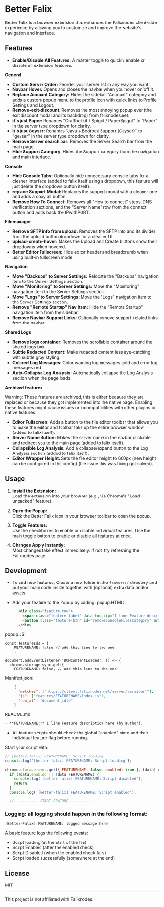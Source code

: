 # Better Falix

Better Falix is a browser extension that enhances the Falixnodes client-side experience by allowing you to customize and improve the website's navigation and interface.

## Features
- **Enable/Disable All Features:** A master toggle to quickly enable or disable all extension features.

**General**
- **Custom Server Order:** Reorder your server list in any way you want.
- **Navbar Hover:** Opens and closes the navbar when you hover on/off it.
- **Replace Account Category:** Hides the sidebar "Account" category and adds a custom popup menu to the profile icon with quick links to Profile Settings and Logout.
- **Remove-exit-discount:** Removes the most annoying popup ever (the exit discount modal and its backdrop) from falixnodes.net.
- **it's just Paper:** Renames "Craftbukkit / Spigot / PaperSpigot" to "Paper" in the server type dropdown for clarity.
- **it's just Geyser:** Renames "Java + Bedrock Support (Geyser)" to "geyser" in the server type dropdown for clarity.
- **Remove Server search bar:** Removes the Server Search bar from the main page.
- **Hide Support Category:** Hides the Support category from the navigation and main interface.

**Console**
- **Hide Console Tabs:** Optionally hide unnecessary console tabs for a cleaner interface (added to falix itself using a dropdown, this feature will just delete the dropdown button itself).
- **replace Support Modal:** Replaces the support modal with a cleaner one and adds a copy all button.
- **Remove How To Connect:** Removes all "How to connect" steps, DNS verification sections, and the "Server Name" row from the connect button and adds back the IPwithPORT.

**Filemanager**
- **Remove SFTP info from upload:** Removes the SFTP info and its divider from the upload button dropdown for a cleaner UI.
- **upload-create-hover:** Makes the Upload and Create buttons show their dropdowns when hovered.
- **Better Editor Fullscreen:** Hide editor header and breadcrumb when using built-in fullscreen mode.


**Navigation**
- **Move "Backups" to Server Settings:** Relocate the "Backups" navigation item to the Server Settings section.
- **Move "Monitoring" to Server Settings:** Move the "Monitoring" navigation item to the Server Settings section.
- **Move "Logs" to Server Settings:** Move the "Logs" navigation item to the Server Settings section.
- **Remove "Remote Startup" Nav Item:** Hide the "Remote Startup" navigation item from the sidebar.
- **Remove Navbar Support Links:** Optionally remove support-related links from the navbar.

**Shared Logs**
- **Remove logs container:** Removes the scrollable container around the shared logs box.
- **Subtle Redacted Content:** Make redacted content less eye-catching with subtle gray styling.
- **Colored Log Messages:** Color warning log messages gold and error log messages red.
- **Auto-Collapse Log Analysis:** Automatically collapse the Log Analysis section when the page loads.

**Archived features**

Warning: These features are archived, this is either because they are replaced or because they got implemented into the native page.
Enabling these features might cause issues or incompatibilities with other plugins or native features.

- **Editor Fullscreen**: Adds a button to the file editor toolbar that allows you to make the editor and toolbar take up the entire browser window (added to falix itself).
- **Server Name Button:** Makes the server name in the navbar clickable and redirect you to the main page (added to falix itself).
- **Collapsible Log Analysis:** Add a collapse/expand button to the Log Analysis section (added to falix itself).
- **Editor Wrapper Height:** Sets the file editor height to 600px (new height can be configured in the config) (the issue this was fixing got solved).


## Usage

1. **Install the Extension:**  
   Load the extension into your browser (e.g., via Chrome's "Load unpacked" feature).

2. **Open the Popup:**  
   Click the Better Falix icon in your browser toolbar to open the popup.

3. **Toggle Features:**  
   Use the checkboxes to enable or disable individual features. Use the main toggle button to enable or disable all features at once.

4. **Changes Apply Instantly:**  
   Most changes take effect immediately. If not, try refreshing the Falixnodes page.

## Development

- To add new features, Create a new folder in the `features/` directory and put your main code inside together with (optional) extra data and/or assets.

- Add your feature to the Popup by adding:
popup.HTML:
```html
      <div class="feature-row">
        <span class="feature-label" data-tooltip="1 line Feature description here (by author).">FEATURE NAME</span>
        <button class="feature-btn" id="removeConsoleFilesCategory" aria-pressed="false" tabindex="0"><span class="dot"></span></button>
      </div>
```
popup.JS:
```JS
const featureIds = [
    FEATURENAME: false // add this line to the end
   ];
```
```JS
document.addEventListener('DOMContentLoaded', () => {
  chrome.storage.sync.get({
    FEATURENAME: false, // add this line to the end
```

Manifest.json:
```json
    {
      "matches": ["https://client.falixnodes.net/server/versions*"],
      "js": ["features/FEATURENAME/index.js"],
      "run_at": "document_idle"
    }
```
README.md
```md
- **FEATURENAME:** 1 line Feature description here (by author).
```

- All feature scripts should check the global "enabled" state and their individual feature flag before running.

Start your script with:
```js
// [better-falix] FEATURENAME: Script loading
console.log('[better-falix] FEATURENAME: Script loading');

chrome.storage.sync.get({ FEATURENAME: false, enabled: true }, (data) => {
  if (!data.enabled || !data FEATURENAME) {
    console.log('[better-falix] FEATURENAME: Script disabled');
    return;
  }
  console.log('[better-falix] FEATURENAME: Script enabled');

  //  --------- START FEATURE ----------
```
 ### Logging: all logging should happen in the following format:

```
[Better-Falix] FEATURENAME: logged message here
```

   A basic feature logs the following events:
   - Script loading (at the start of the file)
   - Script Enabled (after the enabled check)
   - Script Disabled (when the enabled check fails)
   - Script loaded sucsessfully (somewhere at the end)

## License

MIT

---
This project is not affiliated with Falixnodes.
